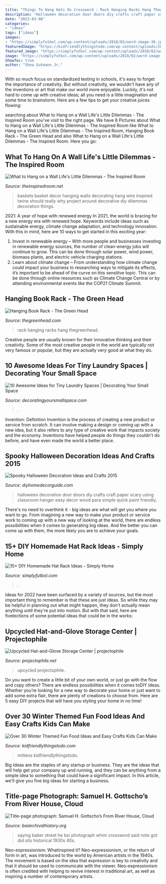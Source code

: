 ```yaml
---
title: "Things To Hang Hats On Crossword : Rack Hanging Racks Hang Thegreenhead"
description: "Halloween decoration door doors diy crafts craft paper scary using classroom hanger easy decor wood para simple quick paint friendly"
date: "2023-03-08"
categories:
- "ideas"
tags: ["ideas"]
images:
- "https://simplyfutbol.com/wp-content/uploads/2018/02/word-image-36.jpeg"
featuredImage: "https://kidfriendlythingstodo.com/wp-content/uploads/2017/01/winter-8.jpg"
featured_image: "https://simplyfutbol.com/wp-content/uploads/2018/02/word-image-36.jpeg"
image: "https://simplyfutbol.com/wp-content/uploads/2018/02/word-image-36.jpeg"
ShowToc: true
author: "Shea Gutmann Jr."
---
```



With so much focus on standardized testing in schools, it's easy to forget the importance of creativity. But without creativity, we wouldn't have any of the inventions or art that make our world more enjoyable. Luckily, it's not hard to come up with creative ideas; all you need is a little imagination and some time to brainstorm. Here are a few tips to get your creative juices flowing:

	

		
searching about What to Hang on a Wall Life&#039;s Little Dilemmas - The Inspired Room you've visit to the right page. We have 8 Pictures about What to Hang on a Wall Life&#039;s Little Dilemmas - The Inspired Room like What to Hang on a Wall Life&#039;s Little Dilemmas - The Inspired Room, Hanging Book Rack - The Green Head and also What to Hang on a Wall Life&#039;s Little Dilemmas - The Inspired Room. Here you go:
		
    
## What To Hang On A Wall Life&#039;s Little Dilemmas - The Inspired Room

<img loading=lazy src="http://theinspiredroom.net/wp-content/uploads/2012/01/decorating-walls.jpg" onerror="this.onerror=null;this.src='https://tse3.mm.bing.net/th?id=OIP.xV67u6UtGbPYYPxfvoXdxAHaLG&amp;pid=15.1';" alt="What to Hang on a Wall Life&#039;s Little Dilemmas - The Inspired Room">

_Source: theinspiredroom.net_

>baskets basket decor hanging walls decorating hang wire inspired twine should really why project around decorative diy dilemmas decoration things. 

	

2021: A year of hope with renewed energy
In 2021, the world is bracing for a new energy era with renewed hope. Keywords include ideas such as sustainable energy, climate change adaptation, and technology innovation. With this in mind, here are 10 ways to get started in this exciting year:
1. Invest in renewable energy – With more people and businesses investing in renewable energy sources, the number of clean-energy jobs will continue to grow. This can be done through solar power, wind power, biomass plants, and electric vehicle charging stations.
2. Learn about climate change – From understanding how climate change could impact your business to researching ways to mitigate its effects, it’s important to be ahead of the curve on this sensitive topic. This can be done through online resources such as Climate Change Central or by attending environmental events like the COP21 Climate Summit.

    
## Hanging Book Rack - The Green Head

<img loading=lazy src="http://www.thegreenhead.com/imgs/hanging-book-rack-5.jpg" onerror="this.onerror=null;this.src='https://tse4.mm.bing.net/th?id=OIP.Lzx8PsEwJ58c4iLBr4hbDgHaHa&amp;pid=15.1';" alt="Hanging Book Rack - The Green Head">

_Source: thegreenhead.com_

>rack hanging racks hang thegreenhead. 

	

Creative people are usually known for their innovative thinking and their creativity. Some of the most creative people in the world are typically not very famous or popular, but they are actually very good at what they do.

    
## 10 Awesome Ideas For Tiny Laundry Spaces | Decorating Your Small Space

<img loading=lazy src="https://www.decoratingyoursmallspace.com/wp-content/uploads/2014/11/laundry-room-organization-40.jpg" onerror="this.onerror=null;this.src='https://tse2.mm.bing.net/th?id=OIP.O7rqY76y19tK3-kUi-ydmQHaLH&amp;pid=15.1';" alt="10 Awesome Ideas for Tiny Laundry Spaces | Decorating Your Small Space">

_Source: decoratingyoursmallspace.com_

>. 

	

Invention: Definition
Invention is the process of creating a new product or service from scratch. It can involve making a design or coming up with a new idea, but it also refers to any type of creative work that impacts society and the economy. Inventions have helped people do things they couldn't do before, and have even made the world a better place.

    
## Spooky Halloween Decoration Ideas And Crafts 2015

<img loading=lazy src="http://diyhomedecorguide.com/wp-content/uploads/2015/08/Halloween-Ideas-for-Classroom-Doors.jpg" onerror="this.onerror=null;this.src='https://tse2.mm.bing.net/th?id=OIP.GK7EoLC6hXwfLWHvAic7hAAAAA&amp;pid=15.1';" alt="Spooky Halloween Decoration Ideas and Crafts 2015">

_Source: diyhomedecorguide.com_

>halloween decoration door doors diy crafts craft paper scary using classroom hanger easy decor wood para simple quick paint friendly. 

	

There's no need to overthink it - big ideas are what will get you where you want to go. From imagining a new way to make your product or service work to coming up with a new way of looking at the world, there are endless possibilities when it comes to generating big ideas. And the better you can come up with them, the more likely you are to achieve your goals.

    
## 15+ DIY Homemade Hat Rack Ideas - Simply Home

<img loading=lazy src="https://simplyfutbol.com/wp-content/uploads/2018/02/word-image-36.jpeg" onerror="this.onerror=null;this.src='https://tse3.mm.bing.net/th?id=OIP.HVEWq1dAY3dzlvM_3SwHZgHaML&amp;pid=15.1';" alt="15+ DIY Homemade Hat Rack Ideas - Simply Home">

_Source: simplyfutbol.com_

>. 

	

Ideas for 2022 have been surfaced by a variety of sources, but the most important thing to remember is that these are just ideas. So while they may be helpful in planning out what might happen, they don't actually mean anything until they're put into motion. But with that said, here are fivelections of some potential ideas that could be in the works: 

    
## Upcycled Hat-and-Glove Storage Center | Projectophile

<img loading=lazy src="https://projectophile.files.wordpress.com/2013/11/img_2951.jpg?w=1024&amp;h=778" onerror="this.onerror=null;this.src='https://tse3.mm.bing.net/th?id=OIP.h4r4nfsQQQUfa64JDvitygHaFo&amp;pid=15.1';" alt="Upcycled Hat-and-Glove Storage Center | projectophile">

_Source: projectophile.net_

>upcycled projectophile. 

	

Do you want to create a little bit of your own world, or just go with the flow and copy others? There are endless possibilities when it comes toDIY ideas. Whether you’re looking for a new way to decorate your home or just want to add some extra flair, there are plenty of creations to choose from. Here are 5 easy DIY projects that will have you styling your home in no time!

    
## Over 30 Winter Themed Fun Food Ideas And Easy Crafts Kids Can Make

<img loading=lazy src="https://kidfriendlythingstodo.com/wp-content/uploads/2017/01/winter-8.jpg" onerror="this.onerror=null;this.src='https://tse1.mm.bing.net/th?id=OIP.w2P8Fzb7M6ljNghoV_gY6QAAAA&amp;pid=15.1';" alt="Over 30 Winter Themed Fun Food Ideas and Easy Crafts Kids Can Make">

_Source: kidfriendlythingstodo.com_

>mittens kidfriendlythingstodo. 

	

Big Ideas are the staples of any startup or business. They are the ideas that will help get your company up and running, and they can be anything from a simple idea to something that could have a significant impact. In this article, we'll give you five big ideas for starting a business.

    
## Title-page Photograph: Samuel H. Gottscho’s From River House, Cloud

<img loading=lazy src="http://www.bsiarchivalhistory.org/BSI_Archival_History/Woodys_pt_1_files/droppedImage_11.png" onerror="this.onerror=null;this.src='https://tse1.mm.bing.net/th?id=OIP.0MO0qWBsyz2zJBiUiA805gAAAA&amp;pid=15.1';" alt="Title-page photograph: Samuel H. Gottscho’s From River House, Cloud">

_Source: bsiarchivalhistory.org_

>saying baker street he bsi photograph whim crossword said note got did sits historical 1930s 40s. 

	

Neo-expressionism: Whatinspired it?
Neo-expressionism, or the return of form in art, was introduced to the world by American artists in the 1940s. The movement is based on the idea that expression is key to creativity and that it should be used to communicate with the viewer. Neo-expressionism is often credited with helping to revive interest in traditional art, as well as inspiring a number of contemporary artists.

